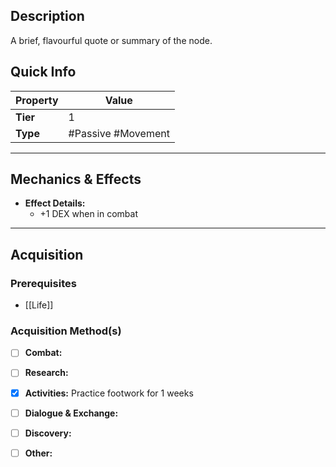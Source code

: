 ## Description
 A brief, flavourful quote or summary of the node.

## Quick Info
| Property | Value              |
| -------- | ------------------ |
| **Tier** | 1                  |
| **Type** | #Passive #Movement |

---

## Mechanics & Effects
- **Effect Details:**
    - +1 DEX when in combat

---

## Acquisition
### Prerequisites
- [[Life]]

### Acquisition Method(s)
- [ ] **Combat:** 
- [ ] **Research:** 
- [x] **Activities:** Practice footwork for 1 weeks
- [ ] **Dialogue & Exchange:** 
- [ ] **Discovery:** 
- [ ] **Other:** 

